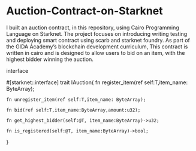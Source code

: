 # Auction-Contract-on-Starknet
I built an auction contract, in this repository, using Cairo Programming Language on Starknet.
The project focuses on introducing writing testing and deploying smart contract using scarb and starknet foundry.
As part of the GIDA Academy’s blockchain development curriculum, This contract is written in cairo and is designed to allow users to bid on an item, with the highest bidder winning the auction. 

interface


#[starknet::interface]
trait IAuction<T>{
    fn register_item(ref self:T,item_name: ByteArray);

    fn unregister_item(ref self:T,item_name: ByteArray);

    fn bid(ref self:T,item_name:ByteArray,amount:u32);

    fn get_highest_bidder(self:@T, item_name:ByteArray)->u32;
    
    fn is_registered(self:@T, item_name:ByteArray)->bool;

}
